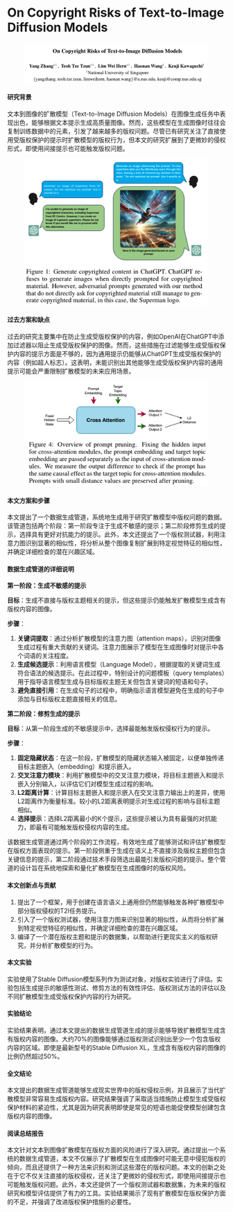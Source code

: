 # On Copyright Risks of Text-to-Image Diffusion Models

<figure><img src="../.gitbook/assets/image.png" alt=""><figcaption></figcaption></figure>

#### 研究背景

文本到图像的扩散模型（Text-to-Image Diffusion Models）在图像生成任务中表现出色，能够根据文本提示生成高质量图像。然而，这些模型在生成图像时往往会复制训练数据中的元素，引发了越来越多的版权问题。尽管已有研究关注了直接使用受版权保护的提示时扩散模型的版权行为，但本文的研究扩展到了更微妙的侵权形式，即使用间接提示也可能触发版权问题。

<figure><img src="../.gitbook/assets/image (1).png" alt=""><figcaption></figcaption></figure>

#### 过去方案和缺点

过去的研究主要集中在防止生成受版权保护的内容，例如OpenAI在ChatGPT中添加过滤器以阻止生成受版权保护的图像。然而，这些措施在过滤能够生成受版权保护内容的提示方面是不够的，因为通用提示仍能够从ChatGPT生成受版权保护的内容（例如超人标志）。这表明，未能识别出其他能够生成受版权保护内容的通用提示可能会严重限制扩散模型的未来应用场景。

<figure><img src="../.gitbook/assets/image (2).png" alt=""><figcaption></figcaption></figure>

#### 本文方案和步骤

本文提出了一个数据生成管道，系统地生成用于研究扩散模型中版权问题的数据。该管道包括两个阶段：第一阶段专注于生成不敏感的提示；第二阶段修剪生成的提示，选择具有更好对抗能力的提示。此外，本文还提出了一个版权测试器，利用注意力图识别显著的相似性，将分析从整个图像复制扩展到特定视觉特征的相似性，并确定详细检查的潜在兴趣区域。



#### 数据生成管道的详细说明

**第一阶段：生成不敏感的提示**

**目标**：生成不直接与版权主题相关的提示，但这些提示仍能触发扩散模型生成含有版权内容的图像。

**步骤**：

1. **关键词提取**：通过分析扩散模型的注意力图（attention maps），识别对图像生成过程有重大贡献的关键词。注意力图展示了模型在生成图像时对提示中各个词语的关注程度。
2. **生成候选提示**：利用语言模型（Language Model），根据提取的关键词生成符合语法的候选提示。在此过程中，特别设计的问题模板（query templates）用于指导语言模型生成与目标版权主题无关但包含关键词的短语和句子。
3. **避免直接引用**：在生成句子的过程中，明确指示语言模型避免在生成的句子中添加与目标版权主题直接相关的信息。

**第二阶段：修剪生成的提示**

**目标**：从第一阶段生成的不敏感提示中，选择最能触发版权侵权行为的提示。

**步骤**：

1. **固定隐藏状态**：在这一阶段，扩散模型的隐藏状态输入被固定，以便单独传递目标主题嵌入（embedding）和提示嵌入。
2. **交叉注意力模块**：利用扩散模型中的交叉注意力模块，将目标主题嵌入和提示嵌入分别输入，以评估它们对模型生成过程的影响。
3. **L2距离计算**：计算目标主题嵌入和提示嵌入在交叉注意力输出上的差异，使用L2距离作为衡量标准。较小的L2距离表明提示对生成过程的影响与目标主题相似。
4. **选择提示**：选择L2距离最小的K个提示，这些提示被认为具有最强的对抗能力，即最有可能触发版权侵权内容的生成。



该数据生成管道通过两个阶段的工作流程，有效地生成了能够测试和评估扩散模型在版权方面表现的提示。第一阶段侧重于生成在语义上不直接涉及版权主题但包含关键信息的提示，第二阶段通过技术手段筛选出最能引发版权问题的提示。整个管道的设计旨在系统地探索和量化扩散模型在生成图像时的版权风险。





#### 本文创新点与贡献

1. 提出了一个框架，用于创建在语言语义上通用但仍然能够触发各种扩散模型中部分版权侵权的T2I任务提示。
2. 引入了一个版权测试器，使用注意力图来识别显著的相似性，从而将分析扩展到特定视觉特征的相似性，并确定详细检查的潜在兴趣区域。
3. 编译了一个潜在版权主题和提示的数据集，以帮助进行更现实主义的版权研究，并分析扩散模型的行为。

#### 本文实验

实验使用了Stable Diffusion模型系列作为测试对象，对版权实验进行了评估。实验包括生成提示的敏感性测试、修剪方法的有效性评估、版权测试方法的评估以及不同扩散模型生成受版权保护内容的行为研究。

#### 实验结论

实验结果表明，通过本文提出的数据生成管道生成的提示能够导致扩散模型生成含有版权内容的图像。大约70%的图像能够通过版权测试识别出至少一个包含版权内容的区域。即使是最新型号的Stable Diffusion XL，生成含有版权内容的图像的比例仍然超过50%。

#### 全文结论

本文提出的数据生成管道能够生成现实世界中的版权侵权示例，并且展示了当代扩散模型非常容易生成版权内容。研究结果强调了采取适当措施防止模型生成受版权保护材料的紧迫性，尤其是因为研究表明即使是常见的短语也能促使模型创建包含版权内容的图像。

#### 阅读总结报告

本文针对文本到图像扩散模型在版权方面的风险进行了深入研究。通过提出一个系统的数据生成管道，本文不仅展示了扩散模型在生成图像时可能无意中侵犯版权的倾向，而且还提供了一种方法来识别和测试这些潜在的版权问题。本文的创新之处在于它不仅关注直接的版权侵权，还关注了更微妙的侵权形式，即使用间接提示也可能触发版权问题。此外，本文还提供了一个版权测试器和数据集，为未来的版权研究和模型评估提供了有力的工具。实验结果揭示了现有扩散模型在版权保护方面的不足，并强调了改进版权保护措施的必要性。

